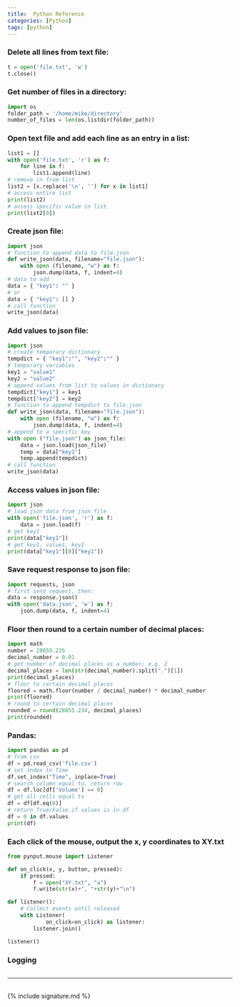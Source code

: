 ```yaml
---
title:  Python Reference
categories: [Python]
tags: [python]
---
```



### Delete all lines from text file:
```python
t = open('file.txt', 'w')
t.close()
```

### Get number of files in a directory:
```python
import os
folder_path = '/home/mike/directory'
number_of_files = len(os.listdir(folder_path))
```

### Open text file and add each line as an entry in a list:
```python
list1 = []
with open('file.txt', 'r') as f:
    for line in f:
        list1.append(line)
# remove /n from list
list2 = [x.replace('\n', '') for x in list1]
# access entire list
print(list2)
# access specific value in list
print(list2[0])
```

### Create json file:
```python
import json
# function to append data to file.json
def write_json(data, filename="file.json"):
    with open (filename, "w") as f:
        json.dump(data, f, indent=4)
# data to add
data = { "key1": "" }
# or
data = { "key1": [] }
# call function
write_json(data)
```

### Add values to json file:
```python
import json
# create temporary dictionary
tempdict = { "key1":"", "key2":"" }
# temporary variables
key1 = "value1"
key2 = "value2"
# append values from list to values in dictionary
tempdict["key1"] = key1
tempdict["key2"] = key2
# function to append tempdict to file.json
def write_json(data, filename="file.json"):
    with open (filename, "w") as f:
        json.dump(data, f, indent=4)
# append to a specific key
with open ("file.json") as json_file:
    data = json.load(json_file)
    temp = data["key1"]
    temp.append(tempdict)
# call function
write_json(data)
```

### Access values in json file:
```python
import json
# load json data from json file
with open('file.json', 'r') as f:
    data = json.load(f)
# get key1
print(data["key1"])
# get key1, value1, key1
print(data["key1"][0]["key1"])
```

### Save request response to json file:
```python
import requests, json
# first send request, then:
data = response.json()
with open('data.json', 'w') as f:
    json.dump(data, f, indent=4)
```

### Floor then round to a certain number of decimal places:
```python
import math
number = 28855.235
decimal_number = 0.01
# get number of decimal places as a number; e.g. 2
decimal_places = len(str(decimal_number).split(".")[1])
print(decimal_places)
# floor to certain decimal places
floored = math.floor(number / decimal_number) * decimal_number
print(floored)
# round to certain decimal places
rounded = round(28855.234, decimal_places)
print(rounded)
```

###  Pandas:
```python
import pandas as pd
# from csv
df = pd.read_csv('file.csv')
# set index to Time
df.set_index("Time", inplace=True)
# search column equal to, return row
df = df.loc[df['Volume'] == 0]
# get all cells equal to
df = df[df.eq(0)]
# return True/False if values is in df
df = 0 in df.values
print(df)
```

### Each click of the mouse, output the x, y coordinates to XY.txt
```python
from pynput.mouse import Listener

def on_click(x, y, button, pressed):
    if pressed:
        f = open("XY.txt", "a")
        f.write(str(x)+", "+str(y)+"\n")

def listener():
    # Collect events until released
    with Listener(
            on_click=on_click) as listener:
        listener.join()

listener()
```

### Logging
```python

```

---
<br>
{% include signature.md %}